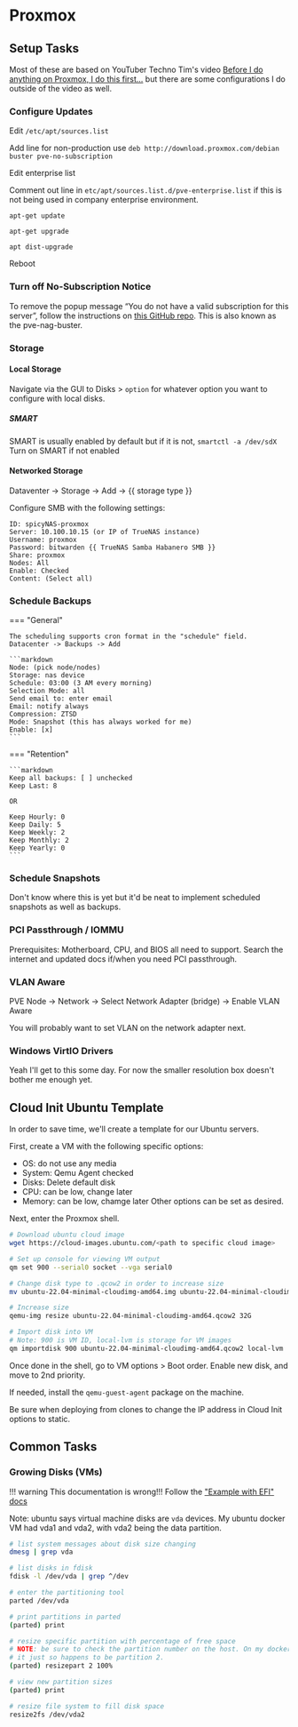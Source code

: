 # Proxmox

## Setup Tasks

Most of these are based on YouTuber Techno Tim's video [Before I do anything on Proxmox, I do this first...](https://www.youtube.com/watch?v=GoZaMgEgrHw) but there are some configurations I do outside of the video as well.

### Configure Updates

Edit `/etc/apt/sources.list`

Add line for non-production use `deb http://download.proxmox.com/debian buster pve-no-subscription`

Edit enterprise list

Comment out line in `etc/apt/sources.list.d/pve-enterprise.list` if this is not being used in company enterprise environment.

`apt-get update`

`apt-get upgrade`

`apt dist-upgrade`

Reboot

### Turn off No-Subscription Notice

To remove the popup message “You do not have a valid subscription for this server”, follow the instructions on [this GitHub repo](https://github.com/foundObjects/pve-nag-buster/). This is also known as the pve-nag-buster.

### Storage

#### Local Storage

Navigate via the GUI to Disks > `option` for whatever option you want to configure with local disks.

##### SMART

SMART is usually enabled by default but if it is not, `smartctl -a /dev/sdX` Turn on SMART if not enabled

#### Networked Storage

Dataventer -> Storage -> Add ->  {{ storage type }}

Configure SMB with the following settings:

```comment
ID: spicyNAS-proxmox
Server: 10.100.10.15 (or IP of TrueNAS instance)
Username: proxmox
Password: bitwarden {{ TrueNAS Samba Habanero SMB }}
Share: proxmox
Nodes: All
Enable: Checked
Content: (Select all)
```

### Schedule Backups

=== "General"

    The scheduling supports cron format in the "schedule" field.
    Datacenter -> Backups -> Add

    ```markdown
    Node: (pick node/nodes)
    Storage: nas device
    Schedule: 03:00 (3 AM every morning)
    Selection Mode: all
    Send email to: enter email
    Email: notify always
    Compression: ZTSD
    Mode: Snapshot (this has always worked for me)
    Enable: [x] 
    ```

=== "Retention"

    ```markdown
    Keep all backups: [ ] unchecked
    Keep Last: 8

    OR

    Keep Hourly: 0
    Keep Daily: 5
    Keep Weekly: 2
    Keep Monthly: 2
    Keep Yearly: 0
    ```

### Schedule Snapshots

Don't know where this is yet but it'd be neat to implement scheduled snapshots as well as backups.

### PCI Passthrough / IOMMU

Prerequisites: Motherboard, CPU, and BIOS all need to support. Search the internet and updated docs if/when you need PCI passthrough.

### VLAN Aware

PVE Node -> Network -> Select Network Adapter (bridge) -> Enable VLAN Aware

You will probably want to set VLAN on the network adapter next.

### Windows VirtIO Drivers

Yeah I'll get to this some day. For now the smaller resolution box doesn't bother me enough yet.

## Cloud Init Ubuntu Template

In order to save time, we'll create a template for our Ubuntu servers.

First, create a VM with the following specific options:

* OS: do not use any media
* System: Qemu Agent checked
* Disks: Delete default disk
* CPU: can be low, change later
* Memory: can be low, chamge later
Other options can be set as desired.

Next, enter the Proxmox shell.

```bash
# Download ubuntu cloud image
wget https://cloud-images.ubuntu.com/<path to specific cloud image>

# Set up console for viewing VM output
qm set 900 --serial0 socket --vga serial0

# Change disk type to .qcow2 in order to increase size
mv ubuntu-22.04-minimal-cloudimg-amd64.img ubuntu-22.04-minimal-cloudimg-amd64.qcow2

# Increase size
qemu-img resize ubuntu-22.04-minimal-cloudimg-amd64.qcow2 32G

# Import disk into VM
# Note: 900 is VM ID, local-lvm is storage for VM images
qm importdisk 900 ubuntu-22.04-minimal-cloudimg-amd64.qcow2 local-lvm

```

Once done in the shell, go to VM options > Boot order. Enable new disk, and move to 2nd priority.

If needed, install the `qemu-guest-agent` package on the machine.

Be sure when deploying from clones to change the IP address in Cloud Init options to static.

## Common Tasks

### Growing Disks (VMs)

!!! warning
    This documentation is wrong!!! Follow the ["Example with EFI" docs](https://pve.proxmox.com/wiki/Resize_disks#Online_for_Linux_Guests)

Note: ubuntu says virtual machine disks are `vda` devices. My ubuntu docker VM had vda1 and vda2, with vda2 being the data partition.

```bash
# list system messages about disk size changing
dmesg | grep vda

# list disks in fdisk
fdisk -l /dev/vda | grep ^/dev

# enter the partitioning tool
parted /dev/vda

# print partitions in parted
(parted) print

# resize specific partition with percentage of free space
# NOTE: be sure to check the partition number on the host. On my docker host,
# it just so happens to be partition 2.
(parted) resizepart 2 100%

# view new partition sizes
(parted) print

# resize file system to fill disk space
resize2fs /dev/vda2
```

